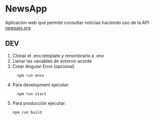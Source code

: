 # NewsApp

Aplicacion web que permite consultar noticias haciendo uso de la API [newsapi.org](https://newsapi.org/v2/everything)

## DEV

1. Clonar el .env.template y renombrarlo a .env
2. Llenar las variables de entorno acorde
3. Crear Angular Envs (opcional)
    ```
      npm run envs
    ```
4. Para development ejecutar:
    ```
      npm run start
    ```
5. Para producción ejecutar:
   ```
   npm run build
   ```
